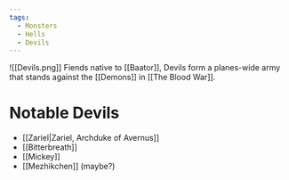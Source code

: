 ```yaml
---
tags:
  - Monsters
  - Hells
  - Devils
---
```

![[Devils.png]]
Fiends native to [[Baator]], Devils form a planes-wide army that stands against the [[Demons]] in [[The Blood War]].
# Notable Devils
- [[Zariel|Zariel, Archduke of Avernus]]
- [[Bitterbreath]]
- [[Mickey]]
- [[Mezhikchen]] (maybe?)